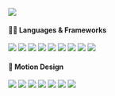 [![](https://scontent.fsub21-1.fna.fbcdn.net/v/t39.30808-6/231707532_855677558720937_3883501286374297756_n.jpg?_nc_cat=102&ccb=1-7&_nc_sid=86c6b0&_nc_eui2=AeGsp60PmbNNWHd26zRqW9vfKlLXXQHo4j0qUtddAejiPQ9-5DU5ZaRQ3sp66-JpZjoskc2oglqw_MNwBxicumpe&_nc_ohc=1wWNlYAxe08Q7kNvgFbJ1X7&_nc_ht=scontent.fsub21-1.fna&oh=00_AYDi_Wf8azBoh4GFQ49q-FLr24zUYlibSm42ZcHEQ5J-3A&oe=66D178D5)](https://linktr.ee/killflex)

#### 👨‍💻 **Languages & Frameworks**

![](http://img.shields.io/badge/-HTML-white?logo=html5&style=flat&logoColor=white&color=E34F26)
![](http://img.shields.io/badge/-CSS-white?logo=css3&style=flat&logoColor=white&color=1572B6)
![](http://img.shields.io/badge/-JavaScript-white?logo=javascript&style=flat&logoColor=black&color=F7DF1E)
![](http://img.shields.io/badge/-PHP-white?logo=php&style=flat&logoColor=white&color=777BB4)
![](http://img.shields.io/badge/-Python-white?logo=python&style=flat&logoColor=white&color=3776AB)
![](http://img.shields.io/badge/-MySQL-white?logo=mysql&style=flat&logoColor=black&color=4479A1)
![](http://img.shields.io/badge/-React%20JS-white?logo=react&style=flat&logoColor=black&color=61DAFB)
![](http://img.shields.io/badge/-Bootstrap-white?logo=bootstrap&style=flat&logoColor=white&color=7952B3)
![](http://img.shields.io/badge/-Tailwind%20CSS-white?logo=tailwindcss&style=flat&logoColor=white&color=06B6D4)

#### 🎥 **Motion Design**

![](http://img.shields.io/badge/-Adobe%20After%20Effects-white?logo=adobeaftereffects&style=flat&logoColor=white&color=9999FF)
![](http://img.shields.io/badge/-Adobe%20Premiere%20Pro-white?logo=adobepremierepro&style=flat&logoColor=white&color=9999FF)
![](http://img.shields.io/badge/-Photoshop-white?logo=adobephotoshop&style=flat&logoColor=black&color=31A8FF)
![](http://img.shields.io/badge/-Blender-white?logo=blender&style=flat&logoColor=white&color=E87D0D)
![](http://img.shields.io/badge/-Cinema%204D-white?logo=cinema4d&style=flat&logoColor=white&color=011A6A)
![](http://img.shields.io/badge/-Octane-white?logo=octanerender&style=flat&logoColor=black&color=000000)
![](http://img.shields.io/badge/-Redshift-white?logo=coronarenderer&style=flat&logoColor=black&color=E1140A)
